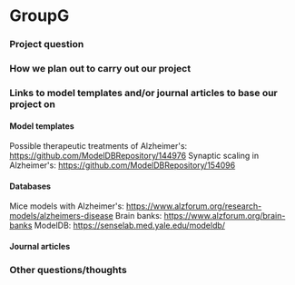 # GroupG

### Project question

### How we plan out to carry out our project

### Links to model templates and/or journal articles to base our project on

#### Model templates
Possible therapeutic treatments of Alzheimer's: https://github.com/ModelDBRepository/144976
Synaptic scaling in Alzheimer's: https://github.com/ModelDBRepository/154096

#### Databases
Mice models with Alzheimer's: https://www.alzforum.org/research-models/alzheimers-disease
Brain banks: https://www.alzforum.org/brain-banks
ModelDB: https://senselab.med.yale.edu/modeldb/

#### Journal articles

### Other questions/thoughts
